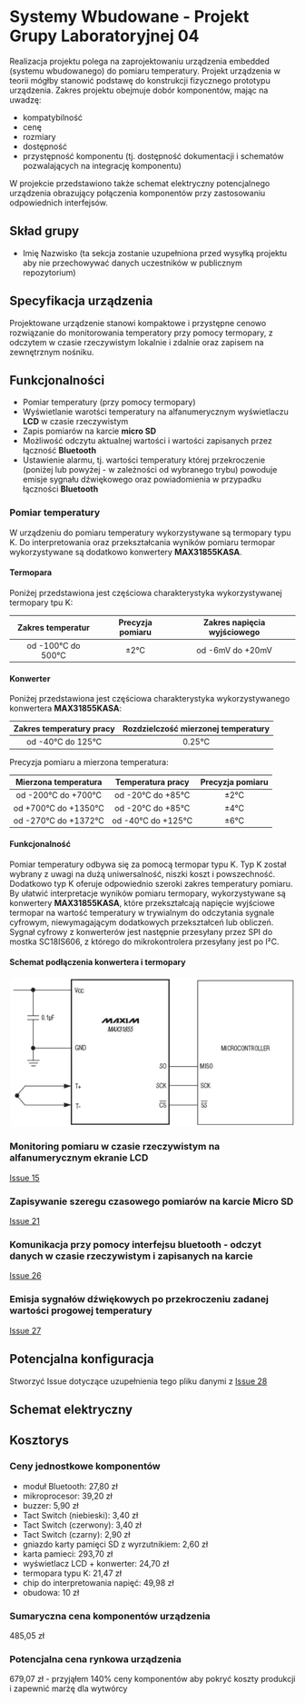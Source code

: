 # Systemy Wbudowane - Projekt Grupy Laboratoryjnej 04

Realizacja projektu polega na zaprojektowaniu urządzenia embedded (systemu wbudowanego) do pomiaru temperatury. Projekt urządzenia w teorii mógłby stanowić podstawę do konstrukcji fizycznego prototypu urządzenia. Zakres projektu obejmuje dobór komponentów, mając na uwadzę:

- kompatybilność
- cenę
- rozmiary
- dostępność
- przystępność komponentu (tj. dostępność dokumentacji i schematów pozwalających na integrację komponentu)

W projekcie przedstawiono także schemat elektryczny potencjalnego urządzenia obrazujący połączenia komponentów przy zastosowaniu odpowiednich interfejsów. 

## Skład grupy

- Imię Nazwisko (ta sekcja zostanie uzupełniona przed wysyłką projektu aby nie przechowywać danych uczestników w publicznym repozytorium)

## Specyfikacja urządzenia

Projektowane urządzenie stanowi kompaktowe i przystępne cenowo rozwiązanie do monitorowania temperatory przy pomocy termopary, z odczytem w czasie rzeczywistym lokalnie i zdalnie oraz zapisem na zewnętrznym nośniku.

## Funkcjonalności

- Pomiar temperatury (przy pomocy termopary)
- Wyświetlanie warotści temperatury na alfanumerycznym wyświetlaczu **LCD** w czasie rzeczywistym
- Zapis pomiarów na karcie **micro SD**
- Możliwość odczytu aktualnej wartości i wartości zapisanych przez łączność **Bluetooth**
- Ustawienie alarmu, tj. wartości temperatury której przekroczenie (poniżej lub powyżej - w zależności od wybranego trybu) powoduje emisje sygnału dźwiękowego oraz powiadomienia w przypadku łączności **Bluetooth**

### Pomiar temperatury

W urządzeniu do pomiaru temperatury wykorzystywane są termopary typu K. Do interpretowania oraz przekształcania wyników pomiaru termopar wykorzystywane są dodatkowo konwertery **MAX31855KASA**.

#### Termopara

Poniżej przedstawiona jest częściowa charakterystyka wykorzystywanej termopary tpu K:
<p align="center">

|Zakres temperatur|Precyzja pomiaru|Zakres napięcia wyjściowego
|:-:|:-:|:-:|
|od -100°C do 500°C|±2°C|od -6mV do +20mV|

</p>

#### Konwerter

Poniżej przedstawiona jest częściowa charakterystyka wykorzystywanego konwertera **MAX31855KASA**:

<p align="center">

|Zakres temperatury pracy|Rozdzielczość mierzonej temperatury|
|:-:|:-:|
|od -40°C do 125°C|0.25°C|

</p>

Precyzja pomiaru a mierzona temperatura:

<p align="center">

|Mierzona temperatura|Temperatura pracy|Precyzja pomiaru|
|:-:|:-:|:-:|
|od -200°C do +700°C|od -20°C do +85°C|±2°C|
|od +700°C do +1350°C|od -20°C do +85°C|±4°C|
|od -270°C do +1372°C|od -40°C do +125°C|±6°C|

</p>

#### Funkcjonalność

Pomiar temperatury odbywa się za pomocą termopar typu K. Typ K został wybrany z uwagi na dużą uniwersalność, niszki koszt i powszechność. Dodatkowo typ K oferuje odpowiednio szeroki zakres temperatury pomiaru. By ułatwić interpretacje wyników pomiaru termopary, wykorzystywane są konwertery **MAX31855KASA**, które przekształcają napięcie wyjściowe termopar na wartość temperatury w trywialnym do odczytania sygnale cyfrowym, niewymagającym dodatkowych przekształceń lub obliczeń. Sygnał cyfrowy z konwerterów jest następnie przesyłany przez SPI do mostka SC18IS606, z którego do mikrokontrolera przesyłany jest po I²C.

#### Schemat podłączenia konwertera i termopary

<p align="center">
<img src="./images/thermocouple-converter.png" width="500"/>
</p>

### Monitoring pomiaru w czasie rzeczywistym na alfanumerycznym ekranie LCD

[Issue 15](https://github.com/Tomasz-Zdeb/Embedded-Systems-Class-Project/issues/15)

### Zapisywanie szeregu czasowego pomiarów na karcie Micro SD

[Issue 21](https://github.com/Tomasz-Zdeb/Embedded-Systems-Class-Project/issues/21)

### Komunikacja przy pomocy interfejsu bluetooth - odczyt danych w czasie rzeczywistym i zapisanych na karcie

[Issue 26](https://github.com/Tomasz-Zdeb/Embedded-Systems-Class-Project/issues/26)

### Emisja sygnałów dźwiękowych po przekroczeniu zadanej wartości progowej temperatury

[Issue 27](https://github.com/Tomasz-Zdeb/Embedded-Systems-Class-Project/issues/27)

## Potencjalna konfiguracja

Stworzyć Issue dotyczące uzupełnienia tego pliku danymi z [Issue 28](https://github.com/Tomasz-Zdeb/Embedded-Systems-Class-Project/issues/28)

## Schemat elektryczny

## Kosztorys

### Ceny jednostkowe komponentów
- moduł Bluetooth: 27,80 zł
- mikroprocesor: 39,20 zł
- buzzer: 5,90 zł
- Tact Switch (niebieski): 3,40 zł
- Tact Switch (czerwony): 3,40 zł
- Tact Switch (czarny): 2,90 zł
- gniazdo karty pamięci SD z wyrzutnikiem: 2,60 zł
- karta pamieci: 293,70 zł
- wyświetlacz LCD + konwerter: 24,70 zł
- termopara typu K: 21,47 zł
- chip do interpretowania napięć: 49,98 zł
- obudowa: 10 zł
### Sumaryczna cena komponentów urządzenia
485,05 zł

### Potencjalna cena rynkowa urządzenia
679,07 zł - przyjąłem 140% ceny komponentów aby pokryć koszty produkcji i zapewnić marżę dla wytwórcy
